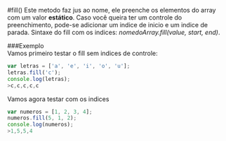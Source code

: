 #fill()
Este metodo faz jus ao nome, ele preenche os elementos do array com um valor **estático**. Caso você queira ter um controle do preenchimento, pode-se adicionar um indice de inicio e um indice de parada. Sintaxe do fill com os indices: *nomedoArray.fill(value, start, end)*. 

###Exemplo  
Vamos primeiro testar o fill sem indices de controle:

```javascript
var letras = ['a', 'e', 'i', 'o', 'u'];
letras.fill('c');
console.log(letras);
>c,c,c,c,c
```
Vamos agora testar com os indices
```javascript
var numeros = [1, 2, 3, 4];
numeros.fill(5, 1, 2);
console.log(numeros);
>1,5,5,4
```
